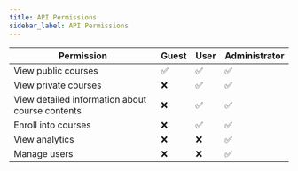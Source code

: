 ```yaml
---
title: API Permissions
sidebar_label: API Permissions
---
```

| Permission | Guest | User | Administrator |
|------------|-------|------|---------------|
| View public courses | ✅ | ✅ | ✅ |
| View private courses | ❌ | ✅ | ✅ |
| View detailed information about course contents | ❌ | ✅ | ✅ |
| Enroll into courses | ❌ | ✅ | ✅ |
| View analytics | ❌ | ❌ | ✅ |
| Manage users | ❌ | ❌ | ✅ |


